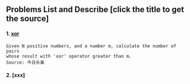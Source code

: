## Problems List and Describe [click the title to get the source]
#### 1. [xor](./xor.cc)
```
Given N positive numbers, and a number m, calculate the number of pairs
whose result with 'xor' operator greater than m.
Source: 今日头条
```
#### 2. [xxx]
